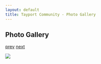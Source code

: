 ```yaml
---
layout: default
title: Tayport Community - Photo Gallery
---
```

## Photo Gallery

[prev](http://tayport.org.uk/photo/190) [next](http://tayport.org.uk/photo/192)

![ ](http://tayport.org.uk/media/191.jpg " ")

